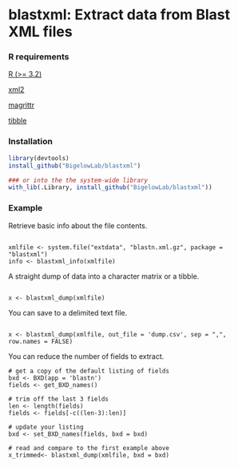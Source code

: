 # blastxml: Extract data from Blast XML files

### R requirements

[R (>= 3.2)](https://www.r-project.org/) 

[xml2](https://cran.r-project.org/package=xml2)

[magrittr](https://cran.r-project.org/package=magrittr)

[tibble](https://cran.r-project.org/package=tibble)

### Installation

```R
library(devtools)
install_github("BigelowLab/blastxml")

### or into the the system-wide library
with_lib(.Library, install_github("BigelowLab/blastxml"))
```

### Example

Retrieve basic info about the file contents.

```

xmlfile <- system.file("extdata", "blastn.xml.gz", package = "blastxml")
info <- blastxml_info(xmlfile)

```

A straight dump of data into a character matrix or a tibble.

```

x <- blastxml_dump(xmlfile)

```

You can save to a delimited text file.

```

x <- blastxml_dump(xmlfile, out_file = 'dump.csv', sep = ",", row.names = FALSE)

```

You can reduce the number of fields to extract.

```
# get a copy of the default listing of fields
bxd <- BXD(app = 'blastn')
fields <- get_BXD_names()

# trim off the last 3 fields
len <- length(fields)
fields <- fields[-c((len-3):len)]

# update your listing
bxd <- set_BXD_names(fields, bxd = bxd)

# read and compare to the first example above
x_trimmed<- blastxml_dump(xmlfile, bxd = bxd)
```